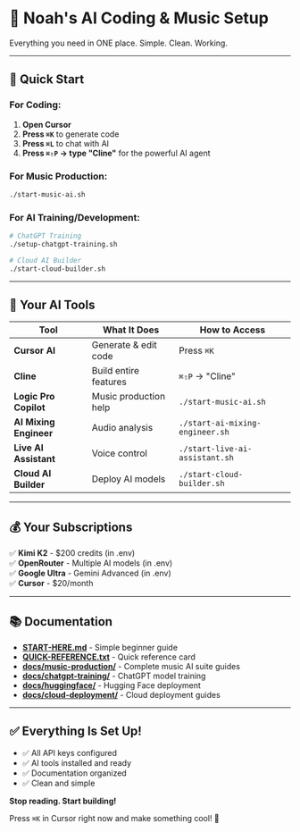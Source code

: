 # 🚀 Noah's AI Coding & Music Setup

Everything you need in ONE place. Simple. Clean. Working.

---

## 🎯 Quick Start

### For Coding:
1. **Open Cursor**
2. **Press `⌘K`** to generate code
3. **Press `⌘L`** to chat with AI
4. **Press `⌘⇧P` → type "Cline"** for the powerful AI agent

### For Music Production:
```bash
./start-music-ai.sh
```

### For AI Training/Development:
```bash
# ChatGPT Training
./setup-chatgpt-training.sh

# Cloud AI Builder
./start-cloud-builder.sh
```

---

## 🔑 Your AI Tools

| Tool | What It Does | How to Access |
|------|--------------|---------------|
| **Cursor AI** | Generate & edit code | Press `⌘K` |
| **Cline** | Build entire features | `⌘⇧P` → "Cline" |
| **Logic Pro Copilot** | Music production help | `./start-music-ai.sh` |
| **AI Mixing Engineer** | Audio analysis | `./start-ai-mixing-engineer.sh` |
| **Live AI Assistant** | Voice control | `./start-live-ai-assistant.sh` |
| **Cloud AI Builder** | Deploy AI models | `./start-cloud-builder.sh` |

---

## 💰 Your Subscriptions

✅ **Kimi K2** - $200 credits (in .env)  
✅ **OpenRouter** - Multiple AI models (in .env)  
✅ **Google Ultra** - Gemini Advanced (in .env)  
✅ **Cursor** - $20/month  

---

## 📚 Documentation

- **[START-HERE.md](START-HERE.md)** - Simple beginner guide
- **[QUICK-REFERENCE.txt](QUICK-REFERENCE.txt)** - Quick reference card
- **[docs/music-production/](docs/music-production/)** - Complete music AI suite guides
- **[docs/chatgpt-training/](docs/chatgpt-training/)** - ChatGPT model training
- **[docs/huggingface/](docs/huggingface/)** - Hugging Face deployment
- **[docs/cloud-deployment/](docs/cloud-deployment/)** - Cloud deployment guides

---

## ✅ Everything Is Set Up!

- ✅ All API keys configured
- ✅ AI tools installed and ready
- ✅ Documentation organized
- ✅ Clean and simple

**Stop reading. Start building!**

Press `⌘K` in Cursor right now and make something cool! 🚀
